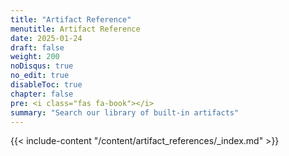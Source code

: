 ```yaml
---
title: "Artifact Reference"
menutitle: Artifact Reference
date: 2025-01-24
draft: false
weight: 200
noDisqus: true
no_edit: true
disableToc: true
chapter: false
pre: <i class="fas fa-book"></i>
summary: "Search our library of built-in artifacts"
---
```


{{< include-content "/content/artifact_references/_index.md" >}}
